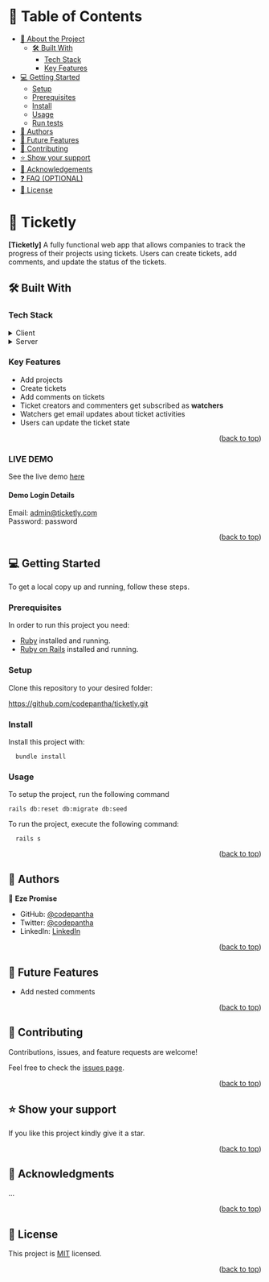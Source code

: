 <a name="readme-top"></a>

<div align="center">

</div>

<!-- TABLE OF CONTENTS -->

# 📗 Table of Contents

- [📖 About the Project](#about-project)
  - [🛠 Built With](#built-with)
    - [Tech Stack](#tech-stack)
    - [Key Features](#key-features)
- [💻 Getting Started](#getting-started)
  - [Setup](#setup)
  - [Prerequisites](#prerequisites)
  - [Install](#install)
  - [Usage](#usage)
  - [Run tests](#run-tests)
- [👥 Authors](#authors)
- [🔭 Future Features](#future-features)
- [🤝 Contributing](#contributing)
- [⭐️ Show your support](#support)
- [🙏 Acknowledgements](#acknowledgements)
- [❓ FAQ (OPTIONAL)](#faq)
- [📝 License](#license)

<!-- PROJECT DESCRIPTION -->

# 📖 Ticketly <a name="about-project"></a>


**[Ticketly]** A fully functional web app that allows companies to track the progress of their projects using tickets. Users can create tickets, add comments, and update the status of the tickets.

## 🛠 Built With <a name="built-with"></a>

### Tech Stack <a name="tech-stack"></a>


<details>
  <summary>Client</summary>
  <ul> 
    <li>HTML</li>
    <li>CSS</li>
    <li>JavaScript</li>
  </ul>
</details>
<details>
  <summary>Server</summary>
  <ul> 
    <li><a href="https://www.ruby-lang.org/en/">RoR</a></li>
    <li><a href="https://rspec.info/">RSpec</a></li>
    <li><a href="https://github.com/teamcapybara/capybara">Capybara</a></li>
  </ul>
</details>

<!-- Features -->

### Key Features <a name="key-features"></a>


- Add projects
- Create tickets
- Add comments on tickets
- Ticket creators and commenters get subscribed as **watchers**
- Watchers get email updates about ticket activities
- Users can update the ticket state

<p align="right">(<a href="#readme-top">back to top</a>)</p>

<!-- LIVE DEMO -->
### LIVE DEMO
See the live demo [here](https://ticketly.onrender.com)
#### Demo Login Details
Email: admin@ticketly.com  
Password: password


<p align="right">(<a href="#readme-top">back to top</a>)</p>

<!-- GETTING STARTED -->

## 💻 Getting Started <a name="getting-started"></a>

To get a local copy up and running, follow these steps.

### Prerequisites

In order to run this project you need:


- [Ruby](https://www.ruby-lang.org/en/) installed and running.
- [Ruby on Rails](https://guides.rubyonrails.org/v5.1/getting_started.html) installed and running. 

### Setup

Clone this repository to your desired folder:

https://github.com/codepantha/ticketly.git

### Install

Install this project with:

```
  bundle install
```

### Usage

To setup the project, run the following command
```
rails db:reset db:migrate db:seed
```

To run the project, execute the following command:


```
  rails s
```



<p align="right">(<a href="#readme-top">back to top</a>)</p>

<!-- AUTHORS -->

## 👥 Authors <a name="authors"></a>

👤 **Eze Promise**

- GitHub: [@codepantha](https://github.com/codepantha)
- Twitter: [@codepantha](https://twitter.com/twitterhandle)
- LinkedIn: [LinkedIn](https://www.linkedin.com/in/promise-eze/)

<p align="right">(<a href="#readme-top">back to top</a>)</p>

<!-- FUTURE FEATURES -->

## 🔭 Future Features <a name="future-features"></a>

- Add nested comments

<p align="right">(<a href="#readme-top">back to top</a>)</p>

<!-- CONTRIBUTING -->

## 🤝 Contributing <a name="contributing"></a>

Contributions, issues, and feature requests are welcome!

Feel free to check the [issues page](https://github.com/codepantha/ticketly/issues).

<p align="right">(<a href="#readme-top">back to top</a>)</p>

<!-- SUPPORT -->

## ⭐️ Show your support <a name="support"></a>

If you like this project kindly give it a star. 

<p align="right">(<a href="#readme-top">back to top</a>)</p>

<!-- ACKNOWLEDGEMENTS -->

## 🙏 Acknowledgments <a name="acknowledgements"></a>

...

<p align="right">(<a href="#readme-top">back to top</a>)</p>

<!-- LICENSE -->

## 📝 License <a name="license"></a>

This project is [MIT](./MIT.md) licensed.

<p align="right">(<a href="#readme-top">back to top</a>)</p>
